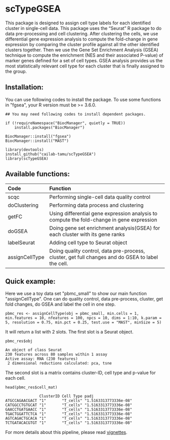 # scTypeGSEA

This package is designed to assign cell type labels for each identified cluster in single-cell data. This package uses the “Seurat” R package to do data pre-processing and cell clustering. After clustering the cells, we use differential gene expression analysis to compute the fold-change in gene expression by comparing the cluster profile against all the other identified clusters together. Then we use the Gene Set Enrichment Analysis (GSEA) technique to compute the enrichment (NES and their associated P-value) of marker genes defined for a set of cell types. GSEA analysis provides us the most statistically relevant cell type for each cluster that is finally assigned to the group.

## Installation:

You can use following codes to install the package. To use some functions in "fgsea", your R version must be >= 3.6.0.

```{r}
## You may need following codes to install dependent packages.

if (!requireNamespace("BiocManager", quietly = TRUE))
    install.packages("BiocManager")

BiocManager::install("fgsea")
BiocManager::install("MAST")

library(devtools)
install_github("cailab-tamu/scTypeGSEA")
library(scTypeGSEA)
```

## Available functions:

|Code| Function |
|:-|:-|
|scqc|Performing single-cell data quality control|
|doClustering|Performing data process and clustering|
|getFC|Using differential gene expression analysis to compute the fold-change in gene expression|
|doGSEA|Doing gene set enrichment analysis(GSEA) for each cluster with its gene ranks|
|labelSeurat|Adding cell type to Seurat object|
|assignCellType|Doing quality control, data pre-process, cluster, get full changes and do GSEA to label the cell.|

## Quick example:

Here we use a toy data set "pbmc_small" to show our main function "assignCellType". One can do quality control, data pre-process, cluster, get fold changes, do GSEA and label the cell in one step.
```{r, tidy = TRUE, tidy.opts=list(width.cutoff = 50)}
pbmc_res <- assignCellType(obj = pbmc_small, min.cells = 1, min.features = 10, nfeatures = 100, npcs = 10, dims = 1:10, k.param = 5, resolution = 0.75, min.pct = 0.25, test.use = "MAST", minSize = 5)
```

It will return a list with 2 slots. The first slot is a Seurat object.
```{r}
pbmc_res$obj
```

```
An object of class Seurat 
230 features across 80 samples within 1 assay 
Active assay: RNA (230 features)
 2 dimensional reductions calculated: pca, tsne
```

The second slot is a matrix contains cluster-ID, cell type and p-value for each cell.
```{r}
head(pbmc_res$cell_mat)
```

```
               ClusterID Cell Type padj                 
ATGCCAGAACGACT "1"       "T_cells" "1.5163313773336e-08"
CATGGCCTGTGCAT "1"       "T_cells" "1.5163313773336e-08"
GAACCTGATGAACC "1"       "T_cells" "1.5163313773336e-08"
TGACTGGATTCTCA "1"       "T_cells" "1.5163313773336e-08"
AGTCAGACTGCACA "1"       "T_cells" "1.5163313773336e-08"
TCTGATACACGTGT "1"       "T_cells" "1.5163313773336e-08"
```
For more details about this pipeline, please read [vignettes](https://github.com/cailab-tamu/scTypeGSEA/blob/master/inst/doc/Example_scTypeGSEA.pdf).




